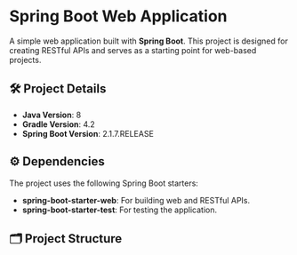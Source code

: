 # Spring Boot Web Application

A simple web application built with **Spring Boot**. This project is designed for creating RESTful APIs and serves as a starting point for web-based projects.

## 🛠 Project Details

- **Java Version**: 8  
- **Gradle Version**: 4.2  
- **Spring Boot Version**: 2.1.7.RELEASE  

## ⚙️ Dependencies

The project uses the following Spring Boot starters:

- **spring-boot-starter-web**: For building web and RESTful APIs.
- **spring-boot-starter-test**: For testing the application.

## 🗂 Project Structure
